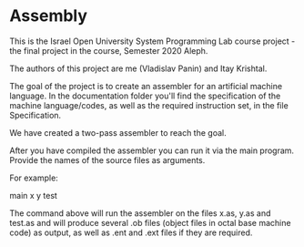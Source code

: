 # Assembly
This is the Israel Open University System Programming Lab course project - the final project in the course, Semester 2020 Aleph.

The authors of this project are me (Vladislav Panin) and Itay Krishtal.



The goal of the project is to create an assembler for an artificial machine language.
In the documentation folder you'll find the specification of the machine language/codes, as well as the required instruction set, in the file Specification.

We have created a two-pass assembler to reach the goal.

After you have compiled the assembler you can run it via the main program. Provide the names of the source files as arguments. 

For example:

main x y test

The command above will run the assembler on the files x.as, y.as and test.as and will produce several .ob files (object files in octal base machine code) as output, as well as .ent and .ext files if they are required.
